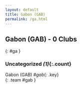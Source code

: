 ```yaml
---
layout: default
title: Gabon (GAB)
permalink: /ga.html
---
```



## Gabon (GAB) - 0 Clubs
{: #ga }









### Uncategorized _(1)_{:.count}


Gabon  (GAB)  _#gab_{: .key} <br>
{: .team #gab }


 
